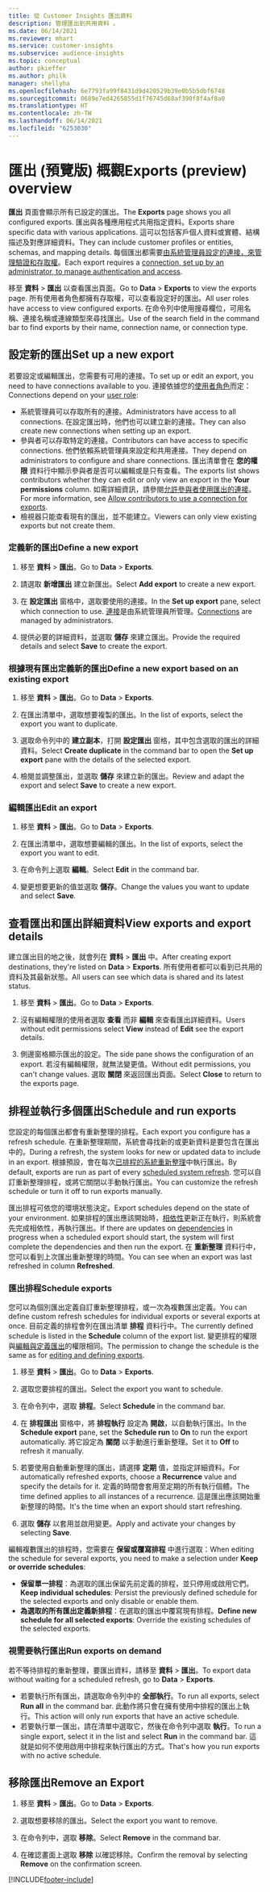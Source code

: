 ```yaml
---
title: 從 Customer Insights 匯出資料
description: 管理匯出到共用資料 。
ms.date: 06/14/2021
ms.reviewer: mhart
ms.service: customer-insights
ms.subservice: audience-insights
ms.topic: conceptual
author: pkieffer
ms.author: philk
manager: shellyha
ms.openlocfilehash: 6e7793fa99f8431d9d420529b39e0b5b5dbf6748
ms.sourcegitcommit: 0689e7ed4265855d1f76745d68af390f8f4af8a0
ms.translationtype: HT
ms.contentlocale: zh-TW
ms.lasthandoff: 06/14/2021
ms.locfileid: "6253030"
---
```

# <a name="exports-preview-overview"></a><span data-ttu-id="f2afb-103">匯出 (預覽版) 概觀</span><span class="sxs-lookup"><span data-stu-id="f2afb-103">Exports (preview) overview</span></span>

<span data-ttu-id="f2afb-104">**匯出** 頁面會顯示所有已設定的匯出。</span><span class="sxs-lookup"><span data-stu-id="f2afb-104">The **Exports** page shows you all configured exports.</span></span> <span data-ttu-id="f2afb-105">匯出與各種應用程式共用指定資料。</span><span class="sxs-lookup"><span data-stu-id="f2afb-105">Exports share specific data with various applications.</span></span> <span data-ttu-id="f2afb-106">這可以包括客戶個人資料或實體、結構描述及對應詳細資料。</span><span class="sxs-lookup"><span data-stu-id="f2afb-106">They can include customer profiles or entities, schemas, and mapping details.</span></span> <span data-ttu-id="f2afb-107">每個匯出都需要[由系統管理員設定的連接，來管理驗證和存取權](connections.md)。</span><span class="sxs-lookup"><span data-stu-id="f2afb-107">Each export requires a [connection, set up by an administrator, to manage authentication and access](connections.md).</span></span>

<span data-ttu-id="f2afb-108">移至 **資料** > **匯出** 以查看匯出頁面。</span><span class="sxs-lookup"><span data-stu-id="f2afb-108">Go to **Data** > **Exports** to view the exports page.</span></span> <span data-ttu-id="f2afb-109">所有使用者角色都擁有存取權，可以查看設定好的匯出。</span><span class="sxs-lookup"><span data-stu-id="f2afb-109">All user roles have access to view configured exports.</span></span> <span data-ttu-id="f2afb-110">在命令列中使用搜尋欄位，可用名稱、連接名稱或連線類型來尋找匯出。</span><span class="sxs-lookup"><span data-stu-id="f2afb-110">Use of the search field in the command bar to find exports by their name, connection name, or connection type.</span></span>

## <a name="set-up-a-new-export"></a><span data-ttu-id="f2afb-111">設定新的匯出</span><span class="sxs-lookup"><span data-stu-id="f2afb-111">Set up a new export</span></span>

<span data-ttu-id="f2afb-112">若要設定或編輯匯出，您需要有可用的連接。</span><span class="sxs-lookup"><span data-stu-id="f2afb-112">To set up or edit an export, you need to have connections available to you.</span></span> <span data-ttu-id="f2afb-113">連接依據您的[使用者角色](permissions.md)而定：</span><span class="sxs-lookup"><span data-stu-id="f2afb-113">Connections depend on your [user role](permissions.md):</span></span>
- <span data-ttu-id="f2afb-114">系統管理員可以存取所有的連接。</span><span class="sxs-lookup"><span data-stu-id="f2afb-114">Administrators have access to all connections.</span></span> <span data-ttu-id="f2afb-115">在設定匯出時，他們也可以建立新的連接。</span><span class="sxs-lookup"><span data-stu-id="f2afb-115">They can also create new connections when setting up an export.</span></span>
- <span data-ttu-id="f2afb-116">參與者可以存取特定的連接。</span><span class="sxs-lookup"><span data-stu-id="f2afb-116">Contributors can have access to specific connections.</span></span> <span data-ttu-id="f2afb-117">他們依賴系統管理員來設定和共用連接。</span><span class="sxs-lookup"><span data-stu-id="f2afb-117">They depend on administrators to configure and share connections.</span></span> <span data-ttu-id="f2afb-118">匯出清單會在 **您的權限** 資料行中顯示參與者是否可以編輯或是只有查看。</span><span class="sxs-lookup"><span data-stu-id="f2afb-118">The exports list shows contributors whether they can edit or only view an export in the **Your permissions** column.</span></span> <span data-ttu-id="f2afb-119">如需詳細資訊，請參閱[允許參與者使用匯出的連接](connections.md#allow-contributors-to-use-a-connection-for-exports)。</span><span class="sxs-lookup"><span data-stu-id="f2afb-119">For more information, see [Allow contributors to use a connection for exports](connections.md#allow-contributors-to-use-a-connection-for-exports).</span></span>
- <span data-ttu-id="f2afb-120">檢視器只能查看現有的匯出，並不能建立。</span><span class="sxs-lookup"><span data-stu-id="f2afb-120">Viewers can only view existing exports but not create them.</span></span>

### <a name="define-a-new-export"></a><span data-ttu-id="f2afb-121">定義新的匯出</span><span class="sxs-lookup"><span data-stu-id="f2afb-121">Define a new export</span></span>

1. <span data-ttu-id="f2afb-122">移至 **資料** > **匯出**。</span><span class="sxs-lookup"><span data-stu-id="f2afb-122">Go to **Data** > **Exports**.</span></span>

1. <span data-ttu-id="f2afb-123">請選取 **新增匯出** 建立新匯出。</span><span class="sxs-lookup"><span data-stu-id="f2afb-123">Select **Add export** to create a new export.</span></span>

1. <span data-ttu-id="f2afb-124">在 **設定匯出** 窗格中，選取要使用的連接。</span><span class="sxs-lookup"><span data-stu-id="f2afb-124">In the **Set up export** pane, select which connection to use.</span></span> <span data-ttu-id="f2afb-125">[連接](connections.md)是由系統管理員所管理。</span><span class="sxs-lookup"><span data-stu-id="f2afb-125">[Connections](connections.md) are managed by administrators.</span></span> 

1. <span data-ttu-id="f2afb-126">提供必要的詳細資料，並選取 **儲存** 來建立匯出。</span><span class="sxs-lookup"><span data-stu-id="f2afb-126">Provide the required details and select **Save** to create the export.</span></span>

### <a name="define-a-new-export-based-on-an-existing-export"></a><span data-ttu-id="f2afb-127">根據現有匯出定義新的匯出</span><span class="sxs-lookup"><span data-stu-id="f2afb-127">Define a new export based on an existing export</span></span>

1. <span data-ttu-id="f2afb-128">移至 **資料** > **匯出**。</span><span class="sxs-lookup"><span data-stu-id="f2afb-128">Go to **Data** > **Exports**.</span></span>

1. <span data-ttu-id="f2afb-129">在匯出清單中，選取想要複製的匯出。</span><span class="sxs-lookup"><span data-stu-id="f2afb-129">In the list of exports, select the export you want to duplicate.</span></span>

1. <span data-ttu-id="f2afb-130">選取命令列中的 **建立副本**，打開 **設定匯出** 窗格，其中包含選取的匯出的詳細資料。</span><span class="sxs-lookup"><span data-stu-id="f2afb-130">Select **Create duplicate** in the command bar to open the **Set up export** pane with the details of the selected export.</span></span>

1. <span data-ttu-id="f2afb-131">檢閱並調整匯出，並選取 **儲存** 來建立新的匯出。</span><span class="sxs-lookup"><span data-stu-id="f2afb-131">Review and adapt the export and select **Save** to create a new export.</span></span>

### <a name="edit-an-export"></a><span data-ttu-id="f2afb-132">編輯匯出</span><span class="sxs-lookup"><span data-stu-id="f2afb-132">Edit an export</span></span>

1. <span data-ttu-id="f2afb-133">移至 **資料** > **匯出**。</span><span class="sxs-lookup"><span data-stu-id="f2afb-133">Go to **Data** > **Exports**.</span></span>

1. <span data-ttu-id="f2afb-134">在匯出清單中，選取想要編輯的匯出。</span><span class="sxs-lookup"><span data-stu-id="f2afb-134">In the list of exports, select the export you want to edit.</span></span>

1. <span data-ttu-id="f2afb-135">在命令列上選取 **編輯**。</span><span class="sxs-lookup"><span data-stu-id="f2afb-135">Select **Edit** in the command bar.</span></span>

1. <span data-ttu-id="f2afb-136">變更想要更新的值並選取 **儲存**。</span><span class="sxs-lookup"><span data-stu-id="f2afb-136">Change the values you want to update and select **Save**.</span></span>

## <a name="view-exports-and-export-details"></a><span data-ttu-id="f2afb-137">查看匯出和匯出詳細資料</span><span class="sxs-lookup"><span data-stu-id="f2afb-137">View exports and export details</span></span>

<span data-ttu-id="f2afb-138">建立匯出目的地之後，就會列在 **資料** > **匯出** 中。</span><span class="sxs-lookup"><span data-stu-id="f2afb-138">After creating export destinations, they're listed on **Data** > **Exports**.</span></span> <span data-ttu-id="f2afb-139">所有使用者都可以看到已共用的資料及其最新狀態。</span><span class="sxs-lookup"><span data-stu-id="f2afb-139">All users can see which data is shared and its latest status.</span></span>

1. <span data-ttu-id="f2afb-140">移至 **資料** > **匯出**。</span><span class="sxs-lookup"><span data-stu-id="f2afb-140">Go to **Data** > **Exports**.</span></span>

1. <span data-ttu-id="f2afb-141">沒有編輯權限的使用者選取 **查看** 而非 **編輯** 來查看匯出詳細資料。</span><span class="sxs-lookup"><span data-stu-id="f2afb-141">Users without edit permissions select **View** instead of **Edit** see the export details.</span></span>

1. <span data-ttu-id="f2afb-142">側邊窗格顯示匯出的設定。</span><span class="sxs-lookup"><span data-stu-id="f2afb-142">The side pane shows the configuration of an export.</span></span> <span data-ttu-id="f2afb-143">若沒有編輯權限，就無法變更值。</span><span class="sxs-lookup"><span data-stu-id="f2afb-143">Without edit permissions, you can't change values.</span></span> <span data-ttu-id="f2afb-144">選取 **關閉** 來返回匯出頁面。</span><span class="sxs-lookup"><span data-stu-id="f2afb-144">Select **Close** to return to the exports page.</span></span>

## <a name="schedule-and-run-exports"></a><span data-ttu-id="f2afb-145">排程並執行多個匯出</span><span class="sxs-lookup"><span data-stu-id="f2afb-145">Schedule and run exports</span></span>

<span data-ttu-id="f2afb-146">您設定的每個匯出都會有重新整理的排程。</span><span class="sxs-lookup"><span data-stu-id="f2afb-146">Each export you configure has a refresh schedule.</span></span> <span data-ttu-id="f2afb-147">在重新整理期間，系統會尋找新的或更新資料是要包含在匯出中的。</span><span class="sxs-lookup"><span data-stu-id="f2afb-147">During a refresh, the system looks for new or updated data to include in an export.</span></span> <span data-ttu-id="f2afb-148">根據預設，會在每次[已排程的系統重新整理](system.md#schedule-tab)中執行匯出。</span><span class="sxs-lookup"><span data-stu-id="f2afb-148">By default, exports are run as part of every [scheduled system refresh](system.md#schedule-tab).</span></span> <span data-ttu-id="f2afb-149">您可以自訂重新整理排程，或將它關閉以手動執行匯出。</span><span class="sxs-lookup"><span data-stu-id="f2afb-149">You can customize the refresh schedule or turn it off to run exports manually.</span></span>

<span data-ttu-id="f2afb-150">匯出排程可依您的環境狀態決定。</span><span class="sxs-lookup"><span data-stu-id="f2afb-150">Export schedules depend on the state of your environment.</span></span> <span data-ttu-id="f2afb-151">如果排程的匯出應該開始時，[相依性](system.md#refresh-policies)更新正在執行，則系統會先完成相依性，再執行匯出。</span><span class="sxs-lookup"><span data-stu-id="f2afb-151">If there are updates on [dependencies](system.md#refresh-policies) in progress when a scheduled export should start, the system will first complete the dependencies and then run the export.</span></span> <span data-ttu-id="f2afb-152">在 **重新整理** 資料行中，您可以看到上次匯出重新整理的時間。</span><span class="sxs-lookup"><span data-stu-id="f2afb-152">You can see when an export was last refreshed in column **Refreshed**.</span></span>

### <a name="schedule-exports"></a><span data-ttu-id="f2afb-153">匯出排程</span><span class="sxs-lookup"><span data-stu-id="f2afb-153">Schedule exports</span></span>

<span data-ttu-id="f2afb-154">您可以為個別匯出定義自訂重新整理排程，或一次為複數匯出定義。</span><span class="sxs-lookup"><span data-stu-id="f2afb-154">You can define custom refresh schedules for individual exports or several exports at once.</span></span> <span data-ttu-id="f2afb-155">目前定義的排程會列在匯出清單 **排程** 資料行中。</span><span class="sxs-lookup"><span data-stu-id="f2afb-155">The currently defined schedule is listed in the **Schedule** column of the export list.</span></span> <span data-ttu-id="f2afb-156">變更排程的權限與[編輯與定義匯出](export-destinations.md#set-up-a-new-export)的權限相同。</span><span class="sxs-lookup"><span data-stu-id="f2afb-156">The permission to change the schedule is the same as for [editing and defining exports](export-destinations.md#set-up-a-new-export).</span></span> 

1. <span data-ttu-id="f2afb-157">移至 **資料** > **匯出**。</span><span class="sxs-lookup"><span data-stu-id="f2afb-157">Go to **Data** > **Exports**.</span></span>

1. <span data-ttu-id="f2afb-158">選取您要排程的匯出。</span><span class="sxs-lookup"><span data-stu-id="f2afb-158">Select the export you want to schedule.</span></span>

1. <span data-ttu-id="f2afb-159">在命令列中，選取 **排程**。</span><span class="sxs-lookup"><span data-stu-id="f2afb-159">Select **Schedule** in the command bar.</span></span>

1. <span data-ttu-id="f2afb-160">在 **排程匯出** 窗格中，將 **排程執行** 設定為 **開啟**，以自動執行匯出。</span><span class="sxs-lookup"><span data-stu-id="f2afb-160">In the **Schedule export** pane, set the **Schedule run** to **On** to run the export automatically.</span></span> <span data-ttu-id="f2afb-161">將它設定為 **關閉** 以手動進行重新整理。</span><span class="sxs-lookup"><span data-stu-id="f2afb-161">Set it to **Off** to refresh it manually.</span></span>

1. <span data-ttu-id="f2afb-162">若要使用自動重新整理的匯出，請選擇 **定期** 值，並指定詳細資料。</span><span class="sxs-lookup"><span data-stu-id="f2afb-162">For automatically refreshed exports, choose a **Recurrence** value and specify the details for it.</span></span> <span data-ttu-id="f2afb-163">定義的時間會套用至定期的所有執行個體。</span><span class="sxs-lookup"><span data-stu-id="f2afb-163">The time defined applies to all instances of a recurrence.</span></span> <span data-ttu-id="f2afb-164">這是匯出應該開始重新整理的時間。</span><span class="sxs-lookup"><span data-stu-id="f2afb-164">It's the time when an export should start refreshing.</span></span>

1. <span data-ttu-id="f2afb-165">選取 **儲存** 以套用並啟用變更。</span><span class="sxs-lookup"><span data-stu-id="f2afb-165">Apply and activate your changes by selecting **Save**.</span></span>

<span data-ttu-id="f2afb-166">編輯複數匯出的排程時，您需要在 **保留或覆寫排程** 中進行選取：</span><span class="sxs-lookup"><span data-stu-id="f2afb-166">When editing the schedule for several exports, you need to make a selection under **Keep or override schedules**:</span></span>
- <span data-ttu-id="f2afb-167">**保留單一排程**：為選取的匯出保留先前定義的排程，並只停用或啟用它們。</span><span class="sxs-lookup"><span data-stu-id="f2afb-167">**Keep individual schedules**: Persist the previously defined schedule for the selected exports and only disable or enable them.</span></span>
- <span data-ttu-id="f2afb-168">**為選取的所有匯出定義新排程**：在選取的匯出中覆寫現有排程。</span><span class="sxs-lookup"><span data-stu-id="f2afb-168">**Define new schedule for all selected exports**: Override the existing schedules of the selected exports.</span></span>

### <a name="run-exports-on-demand"></a><span data-ttu-id="f2afb-169">視需要執行匯出</span><span class="sxs-lookup"><span data-stu-id="f2afb-169">Run exports on demand</span></span>

<span data-ttu-id="f2afb-170">若不等待排程的重新整理，要匯出資料，請移至 **資料** > **匯出**。</span><span class="sxs-lookup"><span data-stu-id="f2afb-170">To export data without waiting for a scheduled refresh, go to **Data** > **Exports**.</span></span>

- <span data-ttu-id="f2afb-171">若要執行所有匯出，請選取命令列中的 **全部執行**。</span><span class="sxs-lookup"><span data-stu-id="f2afb-171">To run all exports, select **Run all** in the command bar.</span></span> <span data-ttu-id="f2afb-172">此動作將只會在擁有使用中排程的匯出上執行。</span><span class="sxs-lookup"><span data-stu-id="f2afb-172">This action will only run exports that have an active schedule.</span></span>
- <span data-ttu-id="f2afb-173">若要執行單一匯出，請在清單中選取它，然後在命令列中選取 **執行**。</span><span class="sxs-lookup"><span data-stu-id="f2afb-173">To run a single export, select it in the list and select **Run** in the command bar.</span></span> <span data-ttu-id="f2afb-174">這就是如何不使用啟用中排程來執行匯出的方式。</span><span class="sxs-lookup"><span data-stu-id="f2afb-174">That's how you run exports with no active schedule.</span></span> 

## <a name="remove-an-export"></a><span data-ttu-id="f2afb-175">移除匯出</span><span class="sxs-lookup"><span data-stu-id="f2afb-175">Remove an Export</span></span>

1. <span data-ttu-id="f2afb-176">移至 **資料** > **匯出**。</span><span class="sxs-lookup"><span data-stu-id="f2afb-176">Go to **Data** > **Exports**.</span></span>

1. <span data-ttu-id="f2afb-177">選取想要移除的匯出。</span><span class="sxs-lookup"><span data-stu-id="f2afb-177">Select the export you want to remove.</span></span>

1. <span data-ttu-id="f2afb-178">在命令列中，選取 **移除**。</span><span class="sxs-lookup"><span data-stu-id="f2afb-178">Select **Remove** in the command bar.</span></span>

1. <span data-ttu-id="f2afb-179">在確認畫面上選取 **移除** 以確認移除。</span><span class="sxs-lookup"><span data-stu-id="f2afb-179">Confirm the removal by selecting **Remove** on the confirmation screen.</span></span>


[!INCLUDE[footer-include](../includes/footer-banner.md)]
